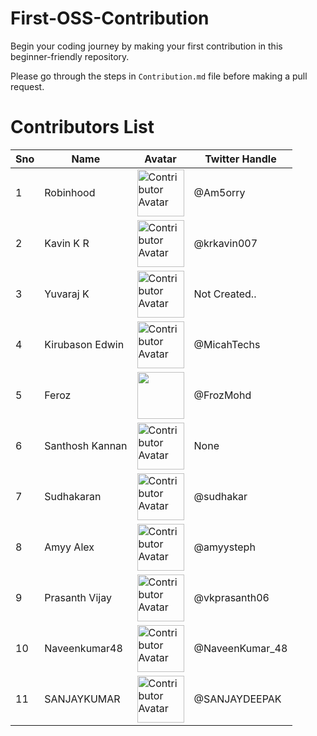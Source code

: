 # First-OSS-Contribution
Begin your coding journey by making your first contribution in this beginner-friendly repository.

Please go through the steps in `Contribution.md` file before making a pull request.


# Contributors List

<table>
    <thead>
        <tr>
            <th>Sno</th>
            <th>Name</th>
            <th>Avatar</th>
            <th>Twitter Handle</th>
        </tr>
    </thead>
    <tbody>
    <tr>
        <td>1</td>
        <td>Robinhood</td>
        <td><img width="75" src="https://avatars.githubusercontent.com/u/32297581?v=4" alt="Contributor Avatar"></td>
        <td>@Am5orry</td>
    </tr>
    <tr>
        <td>2</td>
        <td>Kavin K R</td>
        <td><img width="75" src="https://avatars.githubusercontent.com/u/38309082?v=4" alt="Contributor Avatar"></td>
        <td>@krkavin007</td>
    </tr>
    <tr>
        <td>3</td>
        <td>Yuvaraj K</td>
        <td><img width="75" src="https://avatars.githubusercontent.com/u/116803074?v=4" alt="Contributor Avatar"></td>
        <td>Not Created..</td>
    </tr>
    <tr>
        <td>4</td>
        <td>Kirubason Edwin</td>
        <td><img width="75" src="https://avatars.githubusercontent.com/u/59027905?v=4" alt="Contributor Avatar"></td>
        <td>@MicahTechs</td>
    </tr>
    <tr>
        <td>5</td>
        <td>Feroz</td>
        <td><img width="75" src="https://avatars.githubusercontent.com/u/101414258?s=400&u=22eed06520fda26f6cd55d99eacdc03ab38fb14c&v=4"></td>
        <td>@FrozMohd</td>
    </tr>
    <tr>
        <td>6</td>
        <td>Santhosh Kannan</td>
        <td><img width="75" src="https://avatars.githubusercontent.com/u/140004786?s=96&v=4" alt="Contributor Avatar"></td>
        <td>None</td>
    </tr>
    <tr>
        <td>7</td>
        <td>Sudhakaran</td>
        <td><img width="75" src="https://avatars.githubusercontent.com/u/148798829?v=4" alt="Contributor Avatar"></td>
        <td>@sudhakar</td>
    </tr>
    <tr>
        <td>8</td>
        <td>Amyy Alex</td>
        <td><img width="75" src="https://avatars.githubusercontent.com/u/75863610?s=400&u=e36ed900f5727a2cfcb50b24799d628ab1019987&v=4" alt="Contributor Avatar"></td>
        <td>@amyysteph</td>
    </tr>
    <tr>
        <td>9</td>
        <td>Prasanth Vijay</td>
        <td><img width="75" src="https://avatars.githubusercontent.com/u/121619324?v=4" alt="Contributor Avatar"></td>
        <td>@vkprasanth06</td>
    </tr>
     <tr>
        <td>10</td>
        <td>Naveenkumar48</td>
        <td><img width="75" src="https://avatars.githubusercontent.com/u/70509293?v=4" alt="Contributor Avatar"></td>
        <td>@NaveenKumar_48</td>
    </tr>
     <tr>
        <td>11</td>
        <td>SANJAYKUMAR</td>
        <td><img width="75" src="https://avatars.githubusercontent.com/u/108710370?v=4" alt="Contributor Avatar"></td>
        <td>@SANJAYDEEPAK</td>
    </tr>
    </tbody>
</table>
